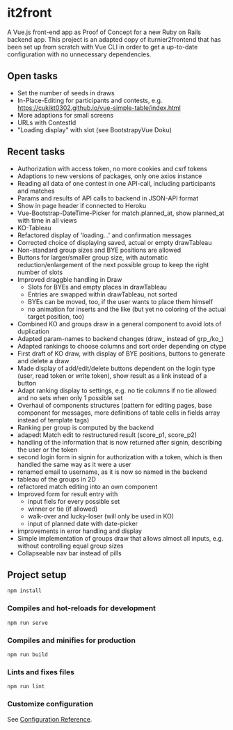 # it2front

A Vue.js front-end app as Proof of Concept for a new Ruby on Rails backend app.
This project is an adapted copy of iturnier2frontend that has been set up from scratch with Vue CLI in order to get a up-to-date configuration with no unnecessary dependencies.

## Open tasks
- Set the number of seeds in draws
- In-Place-Editing for participants and contests, e.g. https://cukikt0302.github.io/vue-simple-table/index.html
- More adaptions for small screens
- URLs with ContestId
- "Loading display" with slot <table-busy> (see BootstrapyVue Doku)

## Recent tasks
- Authorization with access token, no more cookies and csrf tokens
- Adaptions to new versions of packages, only one axios instance
- Reading all data of one contest in one API-call, including participants and matches
- Params and results of API calls to backend in JSON-API format
- Show in page header if connected to Heroku
- Vue-Bootstrap-DateTime-Picker for match.planned_at, show planned_at with time in all views
- KO-Tableau
- Refactored display of 'loading...' and confirmation messages
- Corrected choice of displaying saved, actual or empty drawTableau
- Non-standard group sizes and BYE positions are allowed
- Buttons for larger/smaller group size, with automatic reduction/enlargement of the next possible group to keep the right number of slots
- Improved draggble handling in Draw
  - Slots for BYEs and empty places in drawTableau
  - Entries are swapped within drawTableau, not sorted
  - BYEs can be moved, too, if the user wants to place them himself
  - no animation for inserts and the like (but yet no coloring of the actual target position, too)
- Combined KO and groups draw in a general component to avoid lots of duplication
- Adapted param-names to backend changes (draw_ instead of grp_/ko_)
- Adapted rankings to choose columns and sort order depending on ctype
- First draft of KO draw, with display of BYE positions, buttons to generate and delete a draw
- Made display of add/edit/delete buttons dependent on the login type (user, read token or write token), show result as a link instead of a button
- Adapt ranking display to settings, e.g. no tie columns if no tie allowed and no sets when only 1 possible set
- Overhaul of components structures (pattern for editing pages, base component for messages, more definitions of table cells in fields array instead of template tags)
- Ranking per group is computed by the backend
- adapedt Match edit to restructured result (score_p1, score_p2)
- handling of the information that is now returned after signin, describing the user or the token
- second login form in signin for authorization with a token, which is then handled the same way as it were a user
- renamed email to username, as it is now so named in the backend
- tableau of the groups in 2D
- refactored match editing into an own component
- Improved form for result entry with
  - input fiels for every possible set
  - winner or tie (if allowed)
  - walk-over and lucky-loser (will only be used in KO)
  - input of planned date with date-picker
- improvements in error handling and display
- Simple implementation of groups draw that allows almost all inputs, e.g. without controlling equal group sizes
- Collapseable nav bar instead of pills


## Project setup
```
npm install
```

### Compiles and hot-reloads for development
```
npm run serve
```

### Compiles and minifies for production
```
npm run build
```

### Lints and fixes files
```
npm run lint
```

### Customize configuration
See [Configuration Reference](https://cli.vuejs.org/config/).
